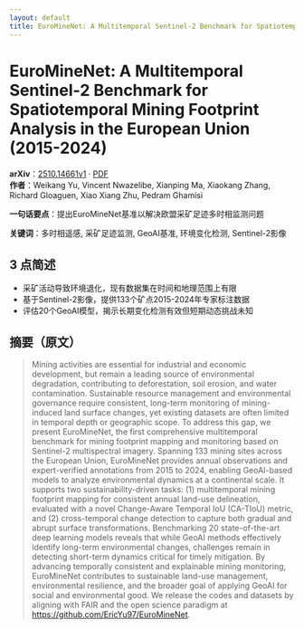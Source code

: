```yaml
---
layout: default
title: EuroMineNet: A Multitemporal Sentinel-2 Benchmark for Spatiotemporal Mining Footprint Analysis in the European Union (2015-2024)
---
```


# EuroMineNet: A Multitemporal Sentinel-2 Benchmark for Spatiotemporal Mining Footprint Analysis in the European Union (2015-2024)
**arXiv**：[2510.14661v1](https://arxiv.org/abs/2510.14661) · [PDF](https://arxiv.org/pdf/2510.14661.pdf)  
**作者**：Weikang Yu, Vincent Nwazelibe, Xianping Ma, Xiaokang Zhang, Richard Gloaguen, Xiao Xiang Zhu, Pedram Ghamisi  

**一句话要点**：提出EuroMineNet基准以解决欧盟采矿足迹多时相监测问题

**关键词**：多时相遥感, 采矿足迹监测, GeoAI基准, 环境变化检测, Sentinel-2影像

## 3 点简述
- 采矿活动导致环境退化，现有数据集在时间和地理范围上有限
- 基于Sentinel-2影像，提供133个矿点2015-2024年专家标注数据
- 评估20个GeoAI模型，揭示长期变化检测有效但短期动态挑战未知

## 摘要（原文）

> Mining activities are essential for industrial and economic development, but
> remain a leading source of environmental degradation, contributing to
> deforestation, soil erosion, and water contamination. Sustainable resource
> management and environmental governance require consistent, long-term
> monitoring of mining-induced land surface changes, yet existing datasets are
> often limited in temporal depth or geographic scope. To address this gap, we
> present EuroMineNet, the first comprehensive multitemporal benchmark for mining
> footprint mapping and monitoring based on Sentinel-2 multispectral imagery.
> Spanning 133 mining sites across the European Union, EuroMineNet provides
> annual observations and expert-verified annotations from 2015 to 2024, enabling
> GeoAI-based models to analyze environmental dynamics at a continental scale. It
> supports two sustainability-driven tasks: (1) multitemporal mining footprint
> mapping for consistent annual land-use delineation, evaluated with a novel
> Change-Aware Temporal IoU (CA-TIoU) metric, and (2) cross-temporal change
> detection to capture both gradual and abrupt surface transformations.
> Benchmarking 20 state-of-the-art deep learning models reveals that while GeoAI
> methods effectively identify long-term environmental changes, challenges remain
> in detecting short-term dynamics critical for timely mitigation. By advancing
> temporally consistent and explainable mining monitoring, EuroMineNet
> contributes to sustainable land-use management, environmental resilience, and
> the broader goal of applying GeoAI for social and environmental good. We
> release the codes and datasets by aligning with FAIR and the open science
> paradigm at https://github.com/EricYu97/EuroMineNet.

